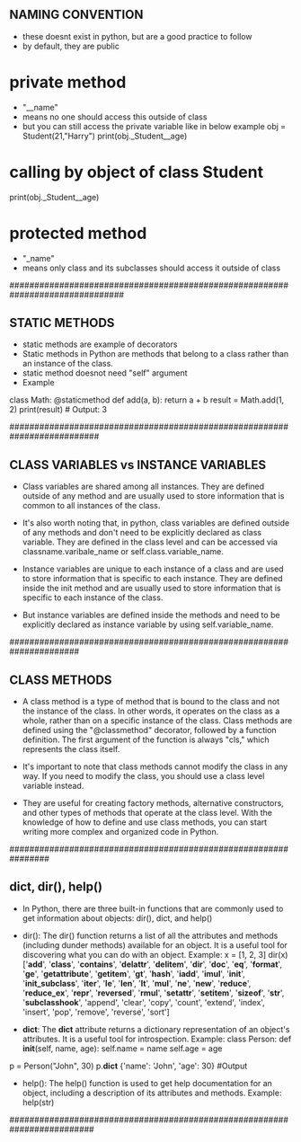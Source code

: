 ## NAMING CONVENTION

* these doesnt exist in python, but are a good practice to follow
* by default, they are public

# private method
* "__name"
* means no one should access this outside of class
* but you can still access the private variable like in below example
obj = Student(21,"Harry") 
print(obj._Student__age)

# calling by object of class Student
print(obj._Student__age)

# protected method
* "_name"
* means only class and its subclasses should access it outside of class


###############################################################################


## STATIC METHODS
* static methods are example of decorators
* Static methods in Python are methods that belong to a class rather than an instance of the class.
* static method doesnot need "self" argument
* Example

class Math:
    @staticmethod
    def add(a, b):
        return a + b
result = Math.add(1, 2)
print(result) # Output: 3



##########################################################################


## CLASS VARIABLES  vs  INSTANCE VARIABLES

* Class variables are shared among all instances. They are defined outside of any method and are usually used to store information that is common to all instances of the class.
* It's also worth noting that, in python, class variables are defined outside of any methods and don't need to be explicitly declared as class variable. They are defined in the class level and can be accessed via classname.varibale_name or self.class.variable_name.

* Instance variables are unique to each instance of a class and are used to store information that is specific to each instance. They are defined inside the init method and are usually used to store information that is specific to each instance of the class.
* But instance variables are defined inside the methods and need to be explicitly declared as instance variable by using self.variable_name.



######################################################################

## CLASS METHODS

* A class method is a type of method that is bound to the class and not the instance of the class. In other words, it operates on the class as a whole, rather than on a specific instance of the class. Class methods are defined using the "@classmethod" decorator, followed by a function definition. The first argument of the function is always "cls," which represents the class itself.

* It's important to note that class methods cannot modify the class in any way. If you need to modify the class, you should use a class level variable instead.

* They are useful for creating factory methods, alternative constructors, and other types of methods that operate at the class level. With the knowledge of how to define and use class methods, you can start writing more complex and organized code in Python.



################################################################

## dict, dir(), help()

* In Python, there are three built-in functions that are commonly used to get information about objects: dir(), dict, and help()

* dir(): The dir() function returns a list of all the attributes and methods (including dunder methods) available for an object. It is a useful tool for discovering what you can do with an object. 
Example:
x = [1, 2, 3]
dir(x)
['__add__', '__class__', '__contains__', '__delattr__', '__delitem__', '__dir__', '__doc__', '__eq__', '__format__', '__ge__', '__getattribute__', '__getitem__', '__gt__', '__hash__', '__iadd__', '__imul__', '__init__', '__init_subclass__', '__iter__', '__le__', '__len__', '__lt__', '__mul__', '__ne__', '__new__', '__reduce__', '__reduce_ex__', '__repr__', '__reversed__', '__rmul__', '__setattr__', '__setitem__', '__sizeof__', '__str__', '__subclasshook__', 'append', 'clear', 'copy', 'count', 'extend', 'index', 'insert', 'pop', 'remove', 'reverse', 'sort']


* __dict__: The __dict__ attribute returns a dictionary representation of an object's attributes. It is a useful tool for introspection. 
Example:
class Person:
    def __init__(self, name, age):
        self.name = name
        self.age = age

p = Person("John", 30)
p.__dict__
{'name': 'John', 'age': 30}   #Output


* help(): The help() function is used to get help documentation for an object, including a description of its attributes and methods. 
Example:
help(str)


#########################################################################

